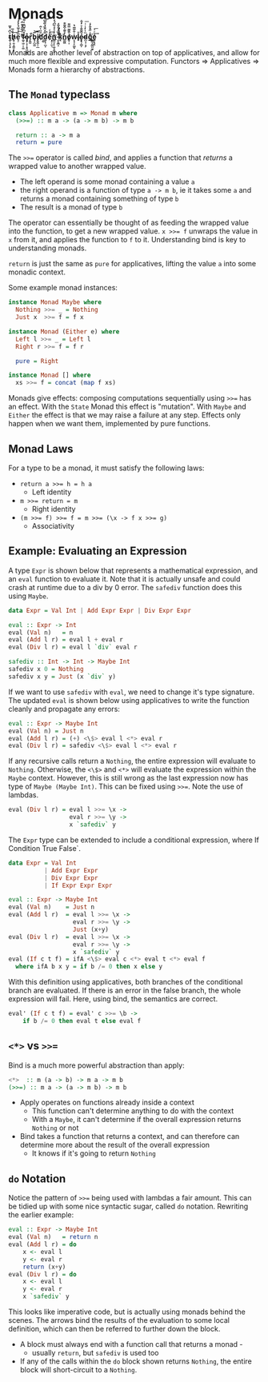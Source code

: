 # Monads

**ṱ̴̹͙̗̣̙ͮ͆͑̊̅h̸̢͔͍̘̭͍̞̹̀ͣ̅͢e̖̠ͫ̒ͦ̅̉̓̓́͟͞ ͑ͥ̌̀̉̐̂͏͚̤͜f͚͔͖̠̣͚ͤ͆ͦ͂͆̄ͥ͌o̶̡̡̝͎͎̥͖̰̭̠̊r̗̯͈̀̚b̢͙̺͚̅͝i̸̡̱̯͔̠̲̿dͧ̈ͭ̑҉͎̮d̆̓̂̏̉̏͌͆̚͝͏̺͓̜̪͓e̎ͯͨ͢҉͙̠͕͍͉n͇̼̞̙͕̮̣͈͓ͨ͐͛̽ͣ̏͆́̓ ̵ͧ̏ͤ͋̌̒͘҉̞̞̱̲͓k͔̂ͪͦ́̀͗͘n͇̰͖̓ͦ͂̇̂͌̐ȯ̸̥͔̩͒̋͂̿͌w̞̟͔̙͇̾͋̅̅̔ͅlͧ͏͎̣̲̖̥ẻ̴̢̢͎̻̹̑͂̆̽ͮ̓͋d̴̪͉̜͓̗̈ͭ̓ͥͥ͞g͊̾̋̊͊̓͑҉͏̭͇̝̰̲̤̫̥e͈̝̖̖̾ͬ̍͢͞**

Monads are another level of abstraction on top of applicatives, and allow for much more flexible and expressive computation. Functors => Applicatives => Monads form a hierarchy of abstractions.

## The `Monad` typeclass

```haskell
class Applicative m => Monad m where
  (>>=) :: m a -> (a -> m b) -> m b

  return :: a -> m a
  return = pure
```

The `>>=` operator is called _bind_, and applies a function that _returns_ a wrapped value to another wrapped value.

- The left operand is some monad containing a value `a`
- the right operand is a function of type `a -> m b`, ie it takes some `a` and returns a monad containing something of type `b`
- The result is a monad of type `b`

The operator can essentially be thought of as feeding the wrapped value into the function, to get a new wrapped value. `x >>= f` unwraps the value in `x` from it, and applies the function to `f` to it. Understanding bind is key to understanding monads.

`return` is just the same as `pure` for applicatives, lifting the value `a` into some monadic context.

Some example monad instances:

```haskell
instance Monad Maybe where
  Nothing >>= _ = Nothing
  Just x  >>= f = f x

instance Monad (Either e) where
  Left l >>= _ = Left l
  Right r >>= f = f r

  pure = Right

instance Monad [] where
  xs >>= f = concat (map f xs)
```

Monads give effects: composing computations sequentially using `>>=` has an effect. With the `State` Monad this effect is "mutation". With `Maybe` and `Either` the effect is that we may raise a failure at any step. Effects only happen when we want them, implemented by pure functions.

## Monad Laws

For a type to be a monad, it must satisfy the following laws:

- `return a >>= h = h a`
  - Left identity
- `m >>= return = m`
  - Right identity
- `(m >>= f) >>= f = m >>= (\x -> f x >>= g)`
  - Associativity

## Example: Evaluating an Expression

A type `Expr` is shown below that represents a mathematical expression, and an `eval` function to evaluate it. Note that it is actually unsafe and could crash at runtime due to a div by 0 error. The `safediv` function does this using `Maybe`.

```haskell
data Expr = Val Int | Add Expr Expr | Div Expr Expr

eval :: Expr -> Int
eval (Val n)   = n
eval (Add l r) = eval l + eval r
eval (Div l r) = eval l `div` eval r

safediv :: Int -> Int -> Maybe Int
safediv x 0 = Nothing
safediv x y = Just (x `div` y)
```

If we want to use `safediv` with `eval`, we need to change it's type signature. The updated `eval` is shown below using applicatives to write the function cleanly and propagate any errors:

```haskell
eval :: Expr -> Maybe Int
eval (Val n) = Just n
eval (Add l r) = (+) <\$> eval l <*> eval r
eval (Div l r) = safediv <\$> eval l <*> eval r
```

If any recursive calls return a `Nothing`, the entire expression will evaluate to `Nothing`. Otherwise, the `<\$>` and `<*>` will evaluate the expression within the `Maybe` context. However, this is still wrong as the last expression now has type of `Maybe (Maybe Int)`. This can be fixed using `>>=`. Note the use of lambdas.

```haskell
eval (Div l r) = eval l >>= \x ->
                 eval r >>= \y ->
                 x `safediv` y
```

The `Expr` type can be extended to include a conditional expression, where If Condition True False`.

```haskell
data Expr = Val Int
          | Add Expr Expr
          | Div Expr Expr
          | If Expr Expr Expr

eval :: Expr -> Maybe Int
eval (Val n)    = Just n
eval (Add l r)  = eval l >>= \x ->
                  eval r >>= \y ->
                  Just (x+y)
eval (Div l r)  = eval l >>= \x ->
                  eval r >>= \y ->
                  x `safediv` y
eval (If c t f) = ifA <\$> eval c <*> eval t <*> eval f
  where ifA b x y = if b /= 0 then x else y
```

With this definition using applicatives, both branches of the conditional branch are evaluated. If there is an error in the false branch, the whole expression will fail. Here, using bind, the semantics are correct.

```haskell
eval' (If c t f) = eval' c >>= \b ->
    if b /= 0 then eval t else eval f
```

## `<*>` vs `>>=`

Bind is a much more powerful abstraction than apply:

```haskell
<*>  :: m (a -> b) -> m a -> m b
(>>=) :: m a -> (a -> m b) -> m b
```

- Apply operates on functions already inside a context
  - This function can't determine anything to do with the context
  - With a `Maybe`, it can't determine if the overall expression returns `Nothing` or not
- Bind takes a function that returns a context, and can therefore can determine more about the result of the overall expression
  - It knows if it's going to return `Nothing`

## `do` Notation

Notice the pattern of `>>=` being used with lambdas a fair amount. This can be tidied up with some nice syntactic sugar, called `do` notation. Rewriting the earlier example:

```haskell
eval :: Expr -> Maybe Int
eval (Val n)   = return n
eval (Add l r) = do
    x <- eval l
    y <- eval r
    return (x+y)
eval (Div l r) = do
    x <- eval l
    y <- eval r
    x `safediv` y
```

This looks like imperative code, but is actually using monads behind the scenes. The arrows bind the results of the evaluation to some local definition, which can then be referred to further down the block.

- A block must always end with a function call that returns a monad -
  - usually `return`, but `safediv` is used too
- If any of the calls within the `do` block shown returns `Nothing`, the entire block will short-circuit to a `Nothing`.
